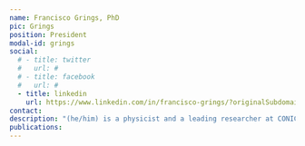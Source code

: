 ```yaml
---
name: Francisco Grings, PhD
pic: Grings
position: President
modal-id: grings
social:
  # - title: twitter
  #   url: #
  # - title: facebook
  #   url: #
  - title: linkedin
    url: https://www.linkedin.com/in/francisco-grings/?originalSubdomain=ar
contact: 
description: "(he/him) is a physicist and a leading researcher at CONICET, specializing in advanced quantitative remote sensing, electromagnetic scattering models, Bayesian inference, and deep learning techniques. With over two decades of experience in satellite-based time-series analysis, he has contributed significantly to major Argentine space missions (e.g., SAOCOM, SAC-D/Aquarius), focusing on the extraction of environmental parameters from SAR and multi-sensor satellite imagery."
publications:
---
```

